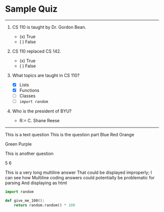 # Sample Quiz

---
1. CS 110 is taught by Dr. Gordon Bean.
    - (x) True
    - ( ) False

2. CS 110 replaced CS 142.
    - (x) True
    - ( ) False 

3. What topics are taught in CS 110?
    - [x] Lists 
    - [x] Functions
    - [ ] Classes
	- [ ] ```import random```

4. Who is the president of BYU?
    - R:= C. Shane Reese

---
<question>
This is a text question
</question>


<question>
This is the question part

<right>
Blue
Red
Orange
</right>

<wrong>Green</wrong>
<wrong>Purple</wrong>
</question>


<question>
This is another question

<right>5</right>
<right>6</right>

<wrong>This is a very long
multiline answer
That could be displayed improperly;
I can see how
Multiline coding answers could potentially
be problematic for parsing
And displaying as html </wrong>

<wrong>

```python
import random

def give_me_100():
    return random.random() * 100
```

</wrong>
</question>



